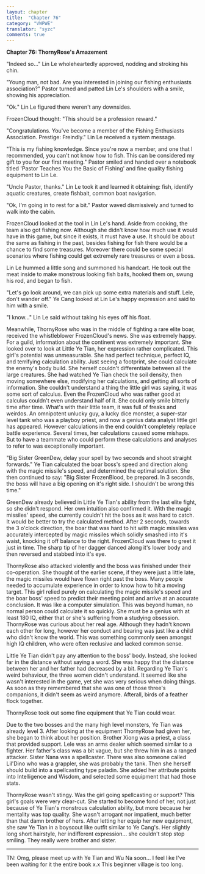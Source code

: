 ```yaml
---
layout: chapter
title:  "Chapter 76"
category: "VWPWE"
translator: "syzc"
comments: true
---
```


**Chapter 76: ThornyRose's Amazement**
 
"Indeed so..." Lin Le wholeheartedly approved, nodding and stroking his chin.
 
"Young man, not bad. Are you interested in joining our fishing enthusiasts association?" Pastor turned and patted Lin Le's shoulders with a smile, showing his appreciation.
 
"Ok." Lin Le figured there weren't any downsides.
 
FrozenCloud thought: "This should be a profession reward."
 
"Congratulations. You've become a member of the Fishing Enthusiasts Association. Prestige: Freindly." Lin Le received a system message.
 
"This is my fishing knowledge. Since you're now a member, and one that I recommended, you can't not know how to fish. This can be considered my gift to you for our first meeting." Pastor smiled and handed over a notebook titled 'Pastor Teaches You the Basic of Fishing' and fine quality fishing equipment to Lin Le.
 
"Uncle Pastor, thanks." Lin Le took it and learned it obtaining: fish, identify aquatic creatures, create fishbait, common boat navigation.
 
"Ok, I'm going in to rest for a bit." Pastor waved dismissively and turned to walk into the cabin.
 
FrozenCloud looked at the tool in Lin Le's hand. Aside from cooking, the team also got fishing now. Although she didn't know how much use it would have in this game, but since it exists, it must have a use. It should be about the same as fishing in the past, besides fishing for fish there would be a chance to find some treasures. Moreover there could be some special scenarios where fishing could get extremely rare treasures or even a boss.
 
Lin Le hummed a little song and summoned his handcart. He took out the meat inside to make monstrous looking fish baits, hooked them on, swung his rod, and began to fish.
 
"Let's go look around, we can pick up some extra materials and stuff. Lele, don't wander off." Ye Cang looked at Lin Le's happy expression and said to him with a smile.
 
"I know..." Lin Le said without taking his eyes off his float.
 
Meanwhile, ThornyRose who was in the middle of fighting a rare elite boar, received the whistleblower FrozenCloud's news. She was extremely happy. For a guild, information about the continent was extremely important. She looked over to look at Little Ye Tian, her expression rather complicated. This girl's potential was unmeasurable. She had perfect technique, perfect IQ, and terrifying calculation ability. Just seeing a footprint, she could calculate the enemy's body build. She herself couldn't differentiate between all the large creatures. She had watched Ye Tian check the soil density, then moving somewhere else, modifying her calculations, and getting all sorts of information. She couldn't understand a thing the little girl was saying, it was some sort of calculus. Even the FrozenCloud who was rather good at calculus couldn't even understand half of it. She could only smile bitterly time after time. What's with their little team, it was full of freaks and weirdos. An omnipotent unlucky guy, a lucky dice monster, a super-star level tank who was a playboy priest, and now a genius data analyst little girl has appeared. However calculations in the end couldn't completely replace battle experience. Several times, her calculations caused some mishaps. But to have a teammate who could perform these calculations and analyses to refer to was exceptionally important. 
 
"Big Sister GreenDew, delay your spell by two seconds and shoot straight forwards." Ye Tian calculated the boar boss's speed and direction along with the magic missile's speed, and determined the optimal solution. She then continued to say: "Big Sister FrozenBlood, be prepared. In 3 seconds, the boss will have a big opening on it's right side. I shouldn't be wrong this time." 
 
GreenDew already believed in Little Ye Tian's ability from the last elite fight, so she didn't respond. Her own intuition also confirmed it. With the magic missiles' speed, she currently couldn't hit the boss as it was hard to catch. It would be better to try the calculated method. After 2 seconds, towards the 3 o'clock direction, the boar that was hard to hit with magic missiles was accurately intercepted by magic missiles which solidly smashed into it's waist, knocking it off balance to the right. FrozenCloud was there to greet it just in time. The sharp tip of her dagger danced along it's lower body and then reversed and stabbed into it's eye. 
 
ThornyRose also attacked violently and the boss was finished under their co-operation. She thought of the earlier scene, if they were just a little late, the magic missiles would have flown right past the boss. Many people needed to accumulate experience in order to know how to hit a moving target. This girl relied purely on calculating the magic missile's speed and the boar boss' speed to predict their meeting point and arrive at an accurate conclusion. It was like a computer simulation. This was beyond human, no normal person could calculate it so quickly. She must be a genius with at least 180 IQ, either that or she's suffering from a studying obsession. ThornyRose was curious about her real age. Although they hadn't known each other for long, however her conduct and bearing was just like a child who didn't know the world. This was something commonly seen amongst high IQ children, who were often reclusive and lacked common sense.
 
Little Ye Tian didn't pay any attention to the boss' body. Instead, she looked far in the distance without saying a word. She was happy that the distance between her and her father had decreased by a bit. Regarding Ye Tian's weird behaviour, the three women didn't understand. It seemed like she wasn't interested in the game, yet she was very serious when doing things. As soon as they remembered that she was one of those three's companions, it didn't seem as weird anymore. Afterall, birds of a feather flock together.
 
ThornyRose took out some fine equipment that Ye Tian could wear. 
 
Due to the two bosses and the many high level monsters, Ye Tian was already level 3. After looking at the equipment ThornyRose had given her, she began to think about her position. Brother Xiong was a priest, a class that provided support. Lele was an arms dealer which seemed similar to a fighter. Her father's class was a bit vague, but she threw him in as a ranged attacker. Sister Nana was a spellcaster. There was also someone called Lil'Dino who was a grappler, she was probably the tank. Then she herself should build into a spellcasting type paladin. She added her attribute points into Intelligence and Wisdom, and selected some equipment that had those stats.
 
ThornyRose wasn't stingy. Was the girl going spellcasting or support? This girl's goals were very clear-cut. She started to become fond of her, not just because of Ye Tian's monstrous calculation ability, but more because her mentality was top quality. She wasn't arrogant nor impatient, much better than that damn brother of hers. After letting her equip her new equipment, she saw Ye Tian in a boyscout like outfit similar to Ye Cang's. Her slightly long short hairstyle, her indifferent expression... she couldn't stop stop smiling. They really were brother and sister.

---

TN: Omg, please meet up with Ye Tian and Wu Na soon... I feel like I've been waiting for it the entire book x.x This beginner village is too long.